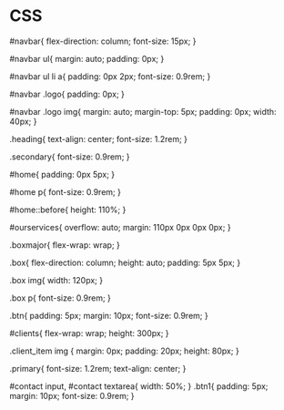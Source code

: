 # CSS
#navbar{
    flex-direction: column;
    font-size: 15px;
}

#navbar ul{
    margin: auto;
    padding: 0px;
}

#navbar ul li a{
    padding: 0px 2px;
    font-size: 0.9rem;
}

#navbar .logo{
    padding: 0px;
}

#navbar .logo img{
    margin: auto;
    margin-top: 5px;
    padding: 0px;
    width: 40px;
}

.heading{
    text-align: center;
    font-size: 1.2rem;
}

.secondary{
    font-size: 0.9rem;
}

#home{
    padding: 0px 5px;
}

#home p{
    font-size: 0.9rem;
}

#home::before{
    height: 110%;
}

#ourservices{
    overflow: auto;
    margin: 110px 0px 0px 0px;
}

.boxmajor{
    flex-wrap: wrap;
}

.box{
    flex-direction: column;
    height: auto;
    padding: 5px 5px;
}

.box img{
    width: 120px;
}

.box p{
    font-size: 0.9rem;
}

.btn{
    padding: 5px;
    margin: 10px;
    font-size: 0.9rem;
}

#clients{
    flex-wrap: wrap;
    height: 300px;
}

.client_item img {
    margin: 0px;
    padding: 20px;
    height: 80px;
}

.primary{
    font-size: 1.2rem;
    text-align: center;
}

#contact input, #contact textarea{
    width: 50%;
}
.btn1{
    padding: 5px;
    margin: 10px;
    font-size: 0.9rem;
}
